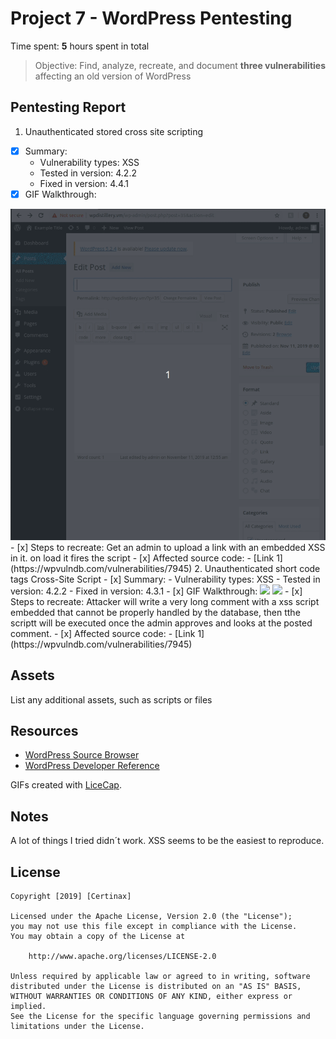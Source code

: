 # Project 7 - WordPress Pentesting

Time spent: **5** hours spent in total

> Objective: Find, analyze, recreate, and document **three vulnerabilities** affecting an old version of WordPress

## Pentesting Report

1. Unauthenticated stored cross site scripting
  - [x] Summary: 
    - Vulnerability types: XSS
    - Tested in version: 4.2.2
    - Fixed in version: 4.4.1
  - [x] GIF Walkthrough: 
  <img src="https://github.com/Certinax/codepath-unit7and8/blob/master/xss3.gif">
  - [x] Steps to recreate: 
  Get an admin to upload a link with an embedded XSS in it. on load it fires the script
  - [x] Affected source code:
    - [Link 1](https://wpvulndb.com/vulnerabilities/7945)
2. Unauthenticated short code tags Cross-Site Script
  - [x] Summary: 
    - Vulnerability types: XSS
    - Tested in version: 4.2.2
    - Fixed in version: 4.3.1
  - [x] GIF Walkthrough: 
  <img src="https://github.com/Certinax/codepath-unit7and8/blob/master/xss1-2.gif"
  - [x] Steps to recreate: 
  a new post must be created and a xss alert must be embedded into a tag on the page when you click on the tag the alert will be triggered.
  - [x] Affected source code:
    - [Link 1](https://wpvulndb.com/vulnerabilities/8186)
3. Unauthenticated cross site scripting
  - [x] Summary: 
    - Vulnerability types: XSS
    - Tested in version: 4.2
    - Fixed in version: 4.2.1
  - [x] GIF Walkthrough: 
  <img src="https://github.com/Certinax/codepath-unit7and8/blob/master/xss1-1.gif">
  <img src="https://github.com/Certinax/codepath-unit7and8/blob/master/xss1-2.gif">
  - [x] Steps to recreate: 
  Attacker will write a very long comment with a xss script embedded that cannot be properly handled by the database, then tthe scriptt will be executed once the admin approves and looks at the posted comment. 
  - [x] Affected source code:
    - [Link 1](https://wpvulndb.com/vulnerabilities/7945)


## Assets

List any additional assets, such as scripts or files

## Resources

- [WordPress Source Browser](https://core.trac.wordpress.org/browser/)
- [WordPress Developer Reference](https://developer.wordpress.org/reference/)

GIFs created with [LiceCap](http://www.cockos.com/licecap/).

## Notes

A lot of things I tried didn´t work. XSS seems to be the easiest to reproduce.

## License

    Copyright [2019] [Certinax]

    Licensed under the Apache License, Version 2.0 (the "License");
    you may not use this file except in compliance with the License.
    You may obtain a copy of the License at

        http://www.apache.org/licenses/LICENSE-2.0

    Unless required by applicable law or agreed to in writing, software
    distributed under the License is distributed on an "AS IS" BASIS,
    WITHOUT WARRANTIES OR CONDITIONS OF ANY KIND, either express or implied.
    See the License for the specific language governing permissions and
    limitations under the License.
